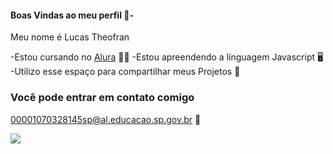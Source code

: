 #### Boas Vindas ao meu perfil 💸-

Meu nome é Lucas Theofran

-Estou cursando no [Alura](https://alura.com.br) 👨‍🎓
-Estou apreendendo a línguagem Javascript 🖥️
-Utilizo esse espaço para compartilhar meus Projetos 📖

### Você pode entrar em contato comigo 
00001070328145sp@al.educacao.sp.gov.br 📧



![](https://tenor.com/pt-BR/view/lebron-james-king-james-king-crown-lakers-gif-3644805052166030831)
